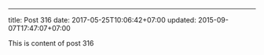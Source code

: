---
title: Post 316
date: 2017-05-25T10:06:42+07:00
updated: 2015-09-07T17:47:07+07:00

This is content of post 316
